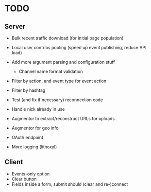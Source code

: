 # TODO

## Server

* Bulk recent traffic download (for initial page population)
* Local user contribs pooling (speed up event publishing, reduce API load)
* Add more argument parsing and configuration stuff
  * Channel name format validation

* Filter by action, and event type for event action
* Filter by hashtag
* Test (and fix if necessary) reconnection code
* Handle nick already in use
* Augmentor to extract/reconstruct URLs for uploads
* Augmentor for geo info

* OAuth endpoint
* More logging (lithoxyl)

## Client

* Events-only option
* Clear button
* Fields inside a form, submit should (clear and re-)connect
